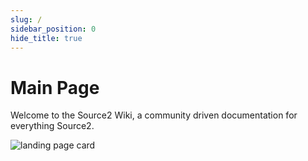 ```yaml
---
slug: /
sidebar_position: 0
hide_title: true
---
```


# Main Page

Welcome to the Source2 Wiki, a community driven documentation for everything Source2.

![landing page card](/img/docusaurus-social-card.jpg "Landing Page Card")